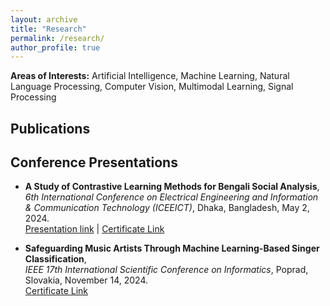 ```yaml
---
layout: archive
title: "Research"
permalink: /research/
author_profile: true
---
```

<b>Areas of Interests:</b>
Artificial Intelligence, Machine Learning, Natural Language Processing, Computer Vision, Multimodal Learning, Signal Processing
  
## Publications
<!-- <script src="https://bibbase.org/show?bib=https%3A%2F%2Fbibbase.org%2Fnetwork%2Ffiles%2F8DrJ4qd2uE8fmm5JR&noBootstrap=1&jsonp=1"></script> -->
<script src="https://bibbase.org/show?bib=https%3A%2F%2Fbibbase.org%2Fnetwork%2Ffiles%2FoiAweF3jCxzvQQS8F&noBootstrap=1&jsonp=1"></script>

<!-- ## Under Review

- F. H. Swarnali, **J. Maisha**, M. A. Mahtab, M. S. I. Iftikar, and F. M. Shah, “**Bengali multi-class text classification via enhanced contrastive learning techniques**,” in *2024 27th International Conference on Computer and Information Technology (ICCIT)*, Cox’s Bazar, Bangladesh.  
  <details> 
  <summary>Abstract</summary> 
  Bengali, one of South Asia's most frequently spoken languages, poses substantial challenges in tasks such as sentiment analysis and other forms of text classification due to its complex grammatical structure. Improving classification methods to address these subtle distinctions is crucial for advancing natural language processing in Bengali. Our study introduces Token-level Adversarial Contrastive Training (TACT) and Label-aware Contrastive Loss (LCL), leveraging contrastive learning methods to improve fine-grained text classification. For binary classification, TACT achieved an F1-score of 98%, setting a new benchmark on the Rokomari Book Review (RBR) dataset. For multi-class classification, TACT achieved an F1-score of 91%, matching the current benchmark on the Bengali Hate Speech (BHS-M) dataset. We also present the Daraz Product Review (DPR) dataset, further contributing to the field of Bengali text classification.
  </details>

- M. A. Mahtab, **J. Maisha**, M. M. Rahman, and S. K. S. Joy, “**An empirical study on utilizing large language models for Bengali image caption generation**,” in *2024 27th International Conference on Computer and Information Technology (ICCIT)*, Cox’s Bazar, Bangladesh.  
  <details> 
  <summary>Abstract</summary> 
  Generating effective image captions in Bengali requires not only describing what is happening in the image but also accurately identifying traditional objects by their local representative terms. To achieve this, we explored the potential of Large Language Models (LLMs) for Bengali image captioning. Using CLIP encodings as a prefix to the captions and fine-tuning BanglaGPT, we developed models that outperform existing benchmarks. On the BanglaLekha dataset, our best model achieved BLEU-4 and CIDEr scores of 54.3 and 95.9, respectively, while on the BNature dataset, it achieved 67.4 and 76.9. This study demonstrates significant advancements in Bengali image captioning.
  </details> -->

<!-- ## Conference Presentation

- **A Study of Contrastive Learning Methods for Bengali Social Analysis**, *6th International Conference on Electrical Engineering and Information & Communication Technology (ICEEICT)*, Dhaka, Bangladesh. [Presentation link](https://www.youtube.com/watch?v=Czj9QxdQjM)  [Certificate Link](https://drive.google.com/file/d/1Z4FGfMeyoNynuAKf3uG9e468i8pTK8qN/view?usp=sharing)

- **Safeguarding Music Artists Through Machine Learning-Based Singer Classification**, *IEEE 17th International Scientific Conference on Informatics*, Poprad, Slovakia, November 14, 2024. [Certificate Link](https://drive.google.com/file/d/1Vk3jbI6UdAawELruSMNF5YhpEDIQciT7/view?usp=sharing) -->

## Conference Presentations

- **A Study of Contrastive Learning Methods for Bengali Social Analysis**,  
  *6th International Conference on Electrical Engineering and Information & Communication Technology (ICEEICT)*, Dhaka, Bangladesh, May 2, 2024.  
  [Presentation link](https://www.youtube.com/watch?v=Czj9QxdQjM) | [Certificate Link](https://drive.google.com/file/d/1Z4FGfMeyoNynuAKf3uG9e468i8pTK8qN/view?usp=sharing)

- **Safeguarding Music Artists Through Machine Learning-Based Singer Classification**,  
  *IEEE 17th International Scientific Conference on Informatics*, Poprad, Slovakia, November 14, 2024.  
  [Certificate Link](https://drive.google.com/file/d/1Vk3jbI6UdAawELruSMNF5YhpEDIQciT7/view?usp=sharing)



